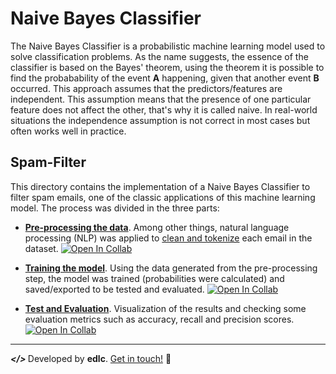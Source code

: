 # Naive Bayes Classifier

The Naive Bayes Classifier is a probabilistic machine learning model used to solve classification problems. As the name suggests, the essence of the classifier is based on the Bayes' theorem, using the theorem it is possible to find the probabability of the event <strong>A</strong> happening, given that another event <strong>B</strong> occurred. This approach assumes that the predictors/features are independent. This assumption means that the presence of one particular feature does not affect the other, that's why it is called naive. In real-world situations the independence assumption is not correct in most cases but often works well in practice.

## Spam-Filter
This directory contains the implementation of a Naive Bayes Classifier to filter spam emails, one of the classic applications of this machine learning model. The process was divided in the three parts:

* <strong>[Pre-processing the data](https://github.com/playeredlc/DataScience-Learnings/blob/master/Spam-Filter/pre_proccess_data.ipynb)</strong>. Among other things, natural language processing (NLP) was applied to [clean and tokenize](https://github.com/playeredlc/DataScience-Learnings/blob/master/Spam-Filter/email_nlp.py) each email in the dataset. [![Open In Collab](https://colab.research.google.com/assets/colab-badge.svg)](https://colab.research.google.com/github/playeredlc/DataScience-Learnings/blob/master/Spam-Filter/pre_proccess_data.ipynb)

* <strong>[Training the model](https://github.com/playeredlc/DataScience-Learnings/blob/master/Spam-Filter/training_model.ipynb)</strong>. Using the data generated from the pre-processing step, the model was trained (probabilities were calculated) and saved/exported to be tested and evaluated. [![Open In Collab](https://colab.research.google.com/assets/colab-badge.svg)](https://colab.research.google.com/github/playeredlc/DataScience-Learnings/blob/master/Spam-Filter/training_model.ipynb) 

* <strong>[Test and Evaluation](https://github.com/playeredlc/DataScience-Learnings/blob/master/Spam-Filter/test_evaluation.ipynb)</strong>. Visualization of the results and checking some evaluation metrics such as accuracy, recall and precision scores. [![Open In Collab](https://colab.research.google.com/assets/colab-badge.svg)](https://colab.research.google.com/github/playeredlc/DataScience-Learnings/blob/master/Spam-Filter/test_evaluation.ipynb)

---

<strong><i> </> </i></strong> Developed by <strong>edlc</strong>. [Get in touch!](https://github.com/playeredlc) :metal:
